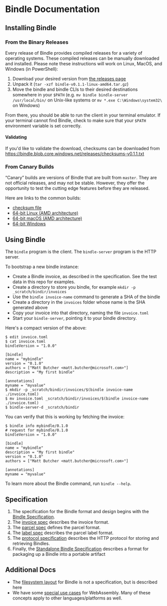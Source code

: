 # Bindle Documentation

## Installing Bindle

### From the Binary Releases

Every release of Bindle provides compiled releases for a variety of operating systems. These
compiled releases can be manually downloaded and installed. Please note these instructions will work
on Linux, MacOS, and Windows (in PowerShell):

1. Download your desired version from [the releases
   page](https://github.com/deislabs/bindles/releases)
1. Unpack it (`tar -xzf bindle-v0.1.1-linux-amd64.tar.gz`)
1. Move the bindle and bindle CLIs to their desired
   destinations somewhere in your `$PATH` (e.g. `mv bindle bindle-server /usr/local/bin/` on Unix-like
   systems or `mv *.exe C:\Windows\system32\` on Windows)

From there, you should be able to run the client in your terminal emulator. If your terminal cannot
find Bindle, check to make sure that your `$PATH` environment variable is set correctly.

#### Validating

If you'd like to validate the download, checksums can be downloaded from
https://bindle.blob.core.windows.net/releases/checksums-v0.1.1.txt

### From Canary Builds

“Canary” builds are versions of Bindle that are built from `master`. They are not official
releases, and may not be stable. However, they offer the opportunity to test the cutting edge
features before they are released.

Here are links to the common builds:

- [checksum file](https://bindle.blob.core.windows.net/releases/checksums-canary.txt)
- [64-bit Linux (AMD
  architecture)](https://bindle.blob.core.windows.net/releases/bindle-canary-linux-amd64.tar.gz)
- [64-bit macOS (AMD
  architecture)](https://bindle.blob.core.windows.net/releases/bindle-canary-macos-amd64.tar.gz)
- [64-bit Windows](https://bindle.blob.core.windows.net/releases/bindle-canary-windows-amd64.tar.gz)


## Using Bindle

The `bindle` program is the client. The `bindle-server` program is the HTTP server.

To bootstrap a new bindle instance:

- Create a Bindle invoice, as described in the specification. See the test data in this repo for examples.
- Create a directory to store you bindle, for example `mkdir -p _scratch/bindir/invoices`
- Use the `bindle invoice-name` command to generate a SHA of the bindle
- Create a directory in the `invoices` folder whose name is the SHA generated above
- Copy your invoice into that directory, naming the file `invoice.toml`
- Start your `bindle-server`, pointing it to your bindle directory.

Here's a compact version of the above:
```console
$ edit invoice.toml
$ cat invoice.toml
bindleVersion = "1.0.0"

[bindle]
name = "mybindle"
version = "0.1.0"
authors = ["Matt Butcher <matt.butcher@microsoft.com>"]
description = "My first bindle"

[annotations]
myname = "myvalue"
$ mkdir -p _scratch/bindir/invoices/$(bindle invoice-name ./invoice.toml)
$ mv invoice.toml _scratch/bindir/invoices/$(bindle invoice-name ./invoice.toml)
$ bindle-server-d _scratch/bindir
```

You can verify that this is working by fetching the invoice:

```console
$ bindle info mybindle/0.1.0
# request for mybindle/0.1.0
bindleVersion = "1.0.0"

[bindle]
name = "mybindle"
description = "My first bindle"
version = "0.1.0"
authors = ["Matt Butcher <matt.butcher@microsoft.com>"]

[annotations]
myname = "myvalue"
```

To learn more about the Bindle command, run `bindle --help`.

## Specification

1. The specification for the Bindle format and design begins with the [Bindle Specification](bindle-spec.md).
2. The [invoice spec](invoice-spec.md) describes the invoice format.
3. The [parcel spec](parcel-spec.md) defines the parcel format.
4. The [label spec](label-spec.md) describes the parcel label format.
5. The [protocol specification](protocol-spec.md) describes the HTTP protocol for storing and retrieving Bindles.
6. Finally, the [Standalone Bindle Specification](standalone-bindle-spec.md) describes a format for packaging up a Bindle into a portable artifact

## Additional Docs

- The [filesystem layout](file-layout.md) for Bindle is not a specification, but is described here
- We have some [special use cases](webassembly.md) for WebAssembly. Many of these concepts apply to other languages/platforms as well.